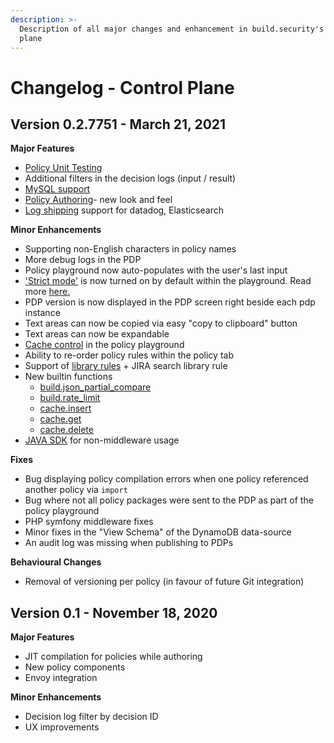 ```yaml
---
description: >-
  Description of all major changes and enhancement in build.security's control
  plane
---
```


# Changelog - Control Plane

## Version 0.2.7751 - March 21, 2021

**Major Features**

* [Policy Unit Testing](../quickstarts/testing-your-policy/policy-unit-testing.md)
* Additional filters in the decision logs \(input / result\)
* [MySQL support](../data-sources/new-mysql-data-source.md)
* [Policy Authoring](../policies/policy-items/managing-policy-items.md)- new look and feel
* [Log shipping](../system-settings/log-shipping-integration.md) support for datadog, Elasticsearch

**Minor Enhancements**

* Supporting non-English characters in policy names
* More debug logs in the PDP
* Policy playground now auto-populates with the user's last input
* ['Strict mode'](../policies/policy-evaluation-playground.md#strict-mode) is now turned on by default within the playground. Read more [here.](../policies/policy-evaluation-playground.md#strict-mode)
* PDP version is now displayed in the PDP screen right beside each pdp instance
* Text areas can now be copied via easy "copy to clipboard" button
* Text areas can now be expandable
* [Cache control](../policies/policy-evaluation-playground.md#use-cache-setting) in the policy playground
* Ability to re-order policy rules within the policy tab
* Support of [library rules](https://library.build.security/) + JIRA search library rule
* New builtin functions
  * [build.json\_partial\_compare](../library/built-in-functions/build.json_partial_compare.md)
  * [build.rate\_limit](../library/built-in-functions/build.rate_limit.md)
  * [cache.insert](../library/built-in-functions/cache.md)
  * [cache.get](../library/built-in-functions/cache.md)
  * [cache.delete](../library/built-in-functions/cache.md)
* [JAVA SDK](https://github.com/build-security/opa-java-client) for non-middleware usage

**Fixes**

* Bug displaying policy compilation errors when one policy referenced another policy via `import` 
* Bug where not all policy packages were sent to the PDP as part of the policy playground
* PHP symfony middleware fixes
* Minor fixes in the "View Schema" of the DynamoDB data-source
* An audit log was missing when publishing to PDPs

**Behavioural Changes**

* Removal of versioning per policy \(in favour of future Git integration\)

## Version 0.1 - November 18, 2020

**Major Features**

* JIT compilation for policies while authoring
* New policy components
* Envoy integration

**Minor Enhancements**

* Decision log filter by decision ID
* UX improvements

